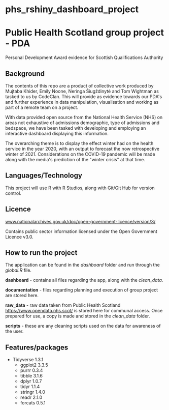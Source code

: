 # phs_rshiny_dashboard_project

# Public Health Scotland group project - PDA

Personal Development Award evidence for Scottish Qualifications Authority

## Background

The contents of this repo are a product of collective work produced by Mujtaba Khider, Emily Noone, Neringa Šiugždinytė and Tom Wightman as tasked to us by CodeClan. This will provide as evidence towards our PDA's and further experience in data manipulation, visualisation and working as part of a remote team on a project.

With data provided open source from the National Health Service (NHS) on areas not exhaustive of admissions demographic, type of admissions and bedspace, we have been tasked with developing and employing an interactive dashboard displaying this information. 

The overarching theme is to display the effect winter had on the health service in the year 2020, with an output to forecast the now retrospective winter of 2021. Considerations on the COVID-19 pandemic will be made along with the media's prediction of the "winter crisis" at that time.

## Languages/Technology 

This project will use R with R Studios, along with Git/Git Hub for version control.

## Licence

www.nationalarchives.gov.uk/doc/open-government-licence/version/3/

Contains public sector information licensed under the Open Government Licence v3.0.

## How to run the project

The application can be found in the *dashboard* folder and run through the *global.R* file.

**dashboard** - contains all files regarding the app, along with the *clean_data*.

**documentation** - files regarding planning and execution of group project are stored here.

**raw_data** - raw data taken from Public Health Scotland https://www.opendata.nhs.scot/ is stored here for communal access. Once prepared for use, a copy is made and stored in the *clean_data* folder.

**scripts** - these are any cleaning scripts used on the data for awareness of the user.

## Features/packages

* Tidyverse 1.3.1
    * ggplot2 3.3.5
    * purrr   0.3.4
    * tibble  3.1.6   
    * dplyr   1.0.7
    * tidyr   1.1.4     
    * stringr 1.4.0
    * readr   2.1.0     
    * forcats 0.5.1